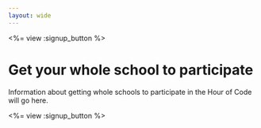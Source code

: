 ```yaml
---
layout: wide
---
```


<%= view :signup_button %>

# Get your whole school to participate

Information about getting whole schools to participate in the Hour of Code will go here.

<%= view :signup_button %>
